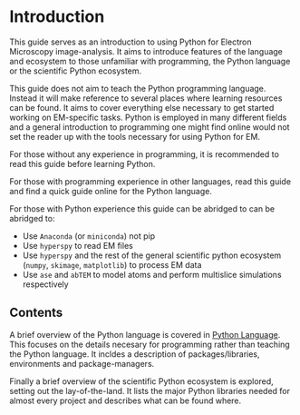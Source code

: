 # Introduction

This guide serves as an introduction to using Python for Electron Microscopy image-analysis. It aims to introduce
features of the language and ecosystem to those unfamiliar with programming, the Python language or the scientific
Python ecosystem.

This guide does not aim to teach the Python programming language. Instead it will make reference to several places
where learning resources can be found. It aims to cover everything else necessary to get started working on EM-specific
tasks. Python is employed in many different fields and a general introduction to programming one might find online
would not set the reader up with the tools necessary for using Python for EM.

For those without any experience in programming, it is recommended to read this guide before learning Python.

For those with programming experience in other languages, read this guide and find a quick guide online for the Python
language.

For those with Python experience this guide can be abridged to can be abridged to:

- Use `Anaconda` (or `miniconda`) not pip
- Use `hyperspy` to read EM files
- Use `hyperspy` and the rest of the general scientific python ecosystem (`numpy`, `skimage`, `matplotlib`) to process
EM data
- Use `ase` and `abTEM` to model atoms and perform multislice simulations respectively

## Contents

A brief overview of the Python language is covered in [Python Language](./language.md). This focuses on
the details necesary for programming rather than teaching the Python language. It incldes a description of 
packages/libraries, environments and package-managers.

Finally a brief overview of the scientific Python ecosystem is explored, setting out the lay-of-the-land. It lists
the major Python libraries needed for almost every project and describes what can be found where.
